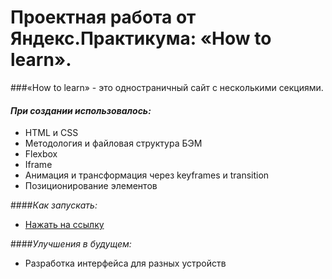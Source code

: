# Проектная работа от Яндекс.Практикума: «How to learn».

###«How to learn» - это одностраничный сайт с несколькими секциями.

#### _При создании использовалось:_

- HTML и CSS
- Методология и файловая структура БЭМ
- Flexbox
- Iframe
- Aнимация и трансформация через keyframes и transition
- Позиционирование элементов

####_Как запускать:_

- [Нажать на ссылку](https://github.com/taniauvya/how-to-learn)

####_Улучшения в будущем:_

- Разработка интерфейса для разных устройств

